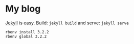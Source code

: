 # My blog

[Jekyll]((http://jekyllrb.com/)) is easy. Build: `jekyll build` and serve: `jekyll serve`

```
rbenv install 3.2.2
rbenv global 3.2.2
```